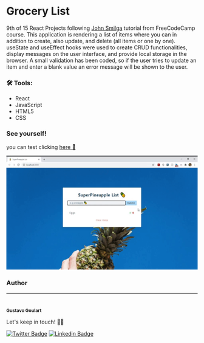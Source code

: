 # Grocery List
9th of 15 React Projects following [John Smilga](https://github.com/john-smilga/react-projects) tutorial from FreeCodeCamp course. 
This application is rendering a list of items where you can in addition to create, also update, and delete (all items or one by one). 
useState and useEffect hooks were used to create CRUD functionalities, display messages on the user interface, and provide local storage in the browser.
A small validation has been coded, so if the user tries to update an item and enter a blank value an error message will be shown to the user.

### 🛠 Tools:
- React
- JavaScript
- HTML5
- CSS

### See yourself!
you can test clicking [here 🍍](https://superpineapple.netlify.app/)



<p align="center">
  <a href="" rel="noopener">
  <img width=600px height=300px src="/public/image.gif" alt="project ilustration"></a>
</p>

### Author
---
 <img style="border-radius: 50%" src="https://avatars2.githubusercontent.com/u/68348319?s=400&u=e7faae76a279d2cbe5d725724fce5e85b0f88b44&v=4" width="100px;" alt=""/>
 <br />
 <sub><b>Gustavo Goulart</b></sub>

Let's keep in touch! 👋🏽

[![Twitter Badge](https://img.shields.io/badge/-@gustgoulart-1ca0f1?style=flat-square&labelColor=1ca0f1&logo=twitter&logoColor=white&link=https://twitter.com/gustgoulart)](https://twitter.com/gustgoulart) [![Linkedin Badge](https://img.shields.io/badge/-Gustavo-blue?style=flat-square&logo=Linkedin&logoColor=white&link=https://www.linkedin.com/in/goulartgb/)](https://www.linkedin.com/in/goulartgb/) 
